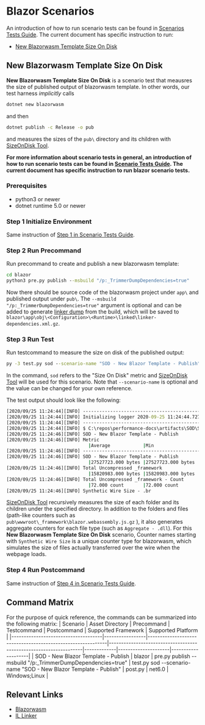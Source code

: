 
# Blazor Scenarios

An introduction of how to run scenario tests can be found in [Scenarios Tests Guide](./scenarios-workflow.md). The current document has specific instruction to run:

- [New Blazorwasm Template Size On Disk](#new-blazorwasm-template-size-on-disk)

## New Blazorwasm Template Size On Disk

**New Blazorwasm Template Size On Disk** is a scenario test that meausres the size of published output of blazorwasm template. In other words, our test harness *implicitly* calls

```cmd
dotnet new blazorwasm
```

and then

```cmd
dotnet publish -c Release -o pub
```

and measures the sizes of the `pub\` directory and its children with [SizeOnDisk Tool](https://github.com/dotnet/performance/tree/main/src/tools/ScenarioMeasurement/SizeOnDisk).

**For more information about scenario tests in general, an introduction of how to run scenario tests can be found in [Scenario Tests Guide](link).  The current document has specific instruction to run blazor scenario tests.**

### Prerequisites

- python3 or newer
- dotnet runtime 5.0 or newer

### Step 1 Initialize Environment

Same instruction of [Step 1 in Scenario Tests Guide](scenarios-workflow.md#step-1-initialize-environment).

### Step 2 Run Precommand

Run precommand to create and publish a new blazorwasm template:

```cmd
cd blazor
python3 pre.py publish --msbuild "/p:_TrimmerDumpDependencies=true"
```

Now there should be source code of the blazorwasm project under `app\` and published output under `pub\`. The `--msbuild "/p:_TrimmerDumpDependencies=true"` argument is optional and can be added to generate [linker dump](https://github.com/mono/linker/blob/main/src/analyzer/README.md) from the build, which will be saved to `blazor\app\obj\<Configuration>\<Runtime>\linked\linker-dependencies.xml.gz`.

### Step 3 Run Test

Run testcommand to measure the size on disk of the published output:

```cmd
py -3 test.py sod --scenario-name "SOD - New Blazor Template - Publish"
```

In the command, `sod` refers to the "Size On Disk" metric and [SizeOnDisk Tool](https://github.com/dotnet/performance/tree/main/src/tools/ScenarioMeasurement/SizeOnDisk) will be used for this scenario. Note that `--scenario-name` is optional and the value can be changed for your own reference.

The test output should look like the following:

```cmd
[2020/09/25 11:24:44][INFO] ----------------------------------------------
[2020/09/25 11:24:44][INFO] Initializing logger 2020-09-25 11:24:44.727500
[2020/09/25 11:24:44][INFO] ----------------------------------------------
[2020/09/25 11:24:44][INFO] $ C:\repos\performance-docs\artifacts\SOD\SizeOnDisk.exe --report-json-path traces\perf-lab-report.json --scenario-name "SOD - New Blazor Template - Publish" --dirs pub
[2020/09/25 11:24:46][INFO] SOD - New Blazor Template - Publish
[2020/09/25 11:24:46][INFO] Metric
                              |Average            |Min                |Max
[2020/09/25 11:24:46][INFO] -----------------------------------------------------------------------------------------|-------------------|-------------------|-------------------
[2020/09/25 11:24:46][INFO] SOD - New Blazor Template - Publish
                              |27527723.000 bytes |27527723.000 bytes |27527723.000 bytes
[2020/09/25 11:24:46][INFO] Total Uncompressed _framework
                              |15820983.000 bytes |15820983.000 bytes |15820983.000 bytes
[2020/09/25 11:24:46][INFO] Total Uncompressed _framework - Count
                              |72.000 count       |72.000 count       |72.000 count
[2020/09/25 11:24:46][INFO] Synthetic Wire Size - .br
```

[SizeOnDisk Tool](https://github.com/dotnet/performance/tree/main/src/tools/ScenarioMeasurement/SizeOnDisk) recursively measures the size of each folder and its children under the specified directory. In addition to the folders and files (path-like counters such as `pub\wwwroot\_framework\blazor.webassembly.js.gz` ), it also generates aggregate counters for each file type (such as `Aggregate - .dll`). For this **New Blazorwasm Template Size On Disk** scenario, Counter names starting with `Synthetic Wire Size` is a unique counter type for blazorwasm, which simulates the size of files actually transferred over the wire when the webpage loads.

### Step 4 Run Postcommand

Same instruction of [Step 4 in Scenario Tests Guide](scenarios-workflow.md#step-4-run-postcommand).

## Command Matrix

For the purpose of quick reference, the commands can be summarized into the following matrix:
| Scenario                            | Asset Directory | Precommand                                                  | Testcommand                                                       | Postcommand | Supported Framework | Supported Platform |
|-------------------------------------|-----------------|-------------------------------------------------------------|-------------------------------------------------------------------|-------------|---------------------|--------------------|
| SOD - New Blazor Template - Publish | blazor          | pre.py publish --msbuild "/p:_TrimmerDumpDependencies=true" | test.py sod --scenario-name "SOD - New Blazor Template - Publish" | post.py     | net6.0              | Windows;Linux      |

## Relevant Links

- [Blazorwasm](https://github.com/dotnet/aspnetcore/tree/main/src/Components)
- [IL Linker](https://github.com/mono/linker)
